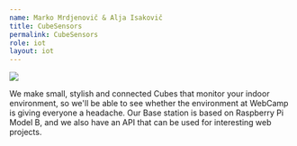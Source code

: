 ```yaml
---
name: Marko Mrdjenovič & Alja Isakovič
title: CubeSensors
permalink: CubeSensors
role: iot
layout: iot
---
```


<img src="{{ site.baseurl }}/assets/img/iot/CubeSensors.png" class="img-responsive" />

We make small, stylish and connected Cubes that monitor your indoor environment, so we'll be able to see whether the environment at WebCamp is giving everyone a headache. Our Base station is based on Raspberry Pi Model B, and we also have an API that can be used for interesting web projects.